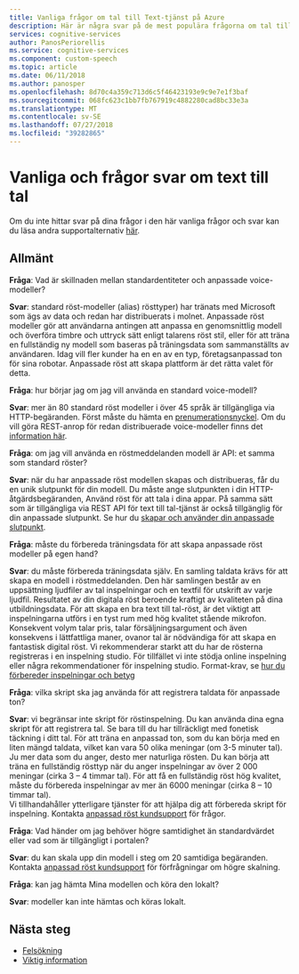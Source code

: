 ```yaml
---
title: Vanliga frågor om tal till Text-tjänst på Azure
description: Här är några svar på de mest populära frågorna om tal till Text.
services: cognitive-services
author: PanosPeriorellis
ms.service: cognitive-services
ms.component: custom-speech
ms.topic: article
ms.date: 06/11/2018
ms.author: panosper
ms.openlocfilehash: 8d70c4a359c713d6c5f46423193e9c9e7e1f3baf
ms.sourcegitcommit: 068fc623c1bb7fb767919c4882280cad8bc33e3a
ms.translationtype: MT
ms.contentlocale: sv-SE
ms.lasthandoff: 07/27/2018
ms.locfileid: "39282865"
---
```

# <a name="text-to-speech-frequently-asked-questions"></a>Vanliga och frågor svar om text till tal

Om du inte hittar svar på dina frågor i den här vanliga frågor och svar kan du läsa andra supportalternativ [här](support.md).

## <a name="general"></a>Allmänt

**Fråga**: Vad är skillnaden mellan standardentiteter och anpassade voice-modeller?

**Svar**: standard röst-modeller (alias) rösttyper) har tränats med Microsoft som ägs av data och redan har distribuerats i molnet. Anpassade röst modeller gör att användarna antingen att anpassa en genomsnittlig modell och överföra timbre och uttryck sätt enligt talarens röst stil, eller för att träna en fullständig ny modell som baseras på träningsdata som sammanställts av användaren. Idag vill fler kunder ha en en av en typ, företagsanpassad ton för sina robotar. Anpassade röst att skapa plattform är det rätta valet för detta.

**Fråga**: hur börjar jag om jag vill använda en standard voice-modell?

**Svar**: mer än 80 standard röst modeller i över 45 språk är tillgängliga via HTTP-begäranden. Först måste du hämta en [prenumerationsnyckel](https://docs.microsoft.com/en-us/azure/cognitive-services/speech-service/get-started). Om du vill göra REST-anrop för redan distribuerade voice-modeller finns det [information här](https://docs.microsoft.com/en-us/azure/cognitive-services/speech-service/rest-apis#text-to-speech).

**Fråga**: om jag vill använda en röstmeddelanden modell är API: et samma som standard röster?

**Svar**: när du har anpassade röst modellen skapas och distribueras, får du en unik slutpunkt för din modell. Du måste ange slutpunkten i din HTTP-åtgärdsbegäranden, Använd röst för att tala i dina appar. På samma sätt som är tillgängliga via REST API för text till tal-tjänst är också tillgänglig för din anpassade slutpunkt. Se hur du [skapar och använder din anpassade slutpunkt](https://docs.microsoft.com/en-us/azure/cognitive-services/speech-service/how-to-customize-voice-font#create-and-use-a-custom-endpoint).

**Fråga**: måste du förbereda träningsdata för att skapa anpassade röst modeller på egen hand?

**Svar**: du måste förbereda träningsdata själv. En samling taldata krävs för att skapa en modell i röstmeddelanden. Den här samlingen består av en uppsättning ljudfiler av tal inspelningar och en textfil för utskrift av varje ljudfil. Resultatet av din digitala röst beroende kraftigt av kvaliteten på dina utbildningsdata. För att skapa en bra text till tal-röst, är det viktigt att inspelningarna utförs i en tyst rum med hög kvalitet stående mikrofon. Konsekvent volym talar pris, talar försäljningsargument och även konsekvens i lättfattliga maner, ovanor tal är nödvändiga för att skapa en fantastisk digital röst. Vi rekommenderar starkt att du har de rösterna registreras i en inspelning studio.
För tillfället vi inte stödja online inspelning eller några rekommendationer för inspelning studio. Format-krav, se [hur du förbereder inspelningar och betyg](https://docs.microsoft.com/en-us/azure/cognitive-services/speech-service/how-to-customize-voice-font#prepare-recordings-and-transcripts)
 
**Fråga**: vilka skript ska jag använda för att registrera taldata för anpassade ton? 

**Svar**: vi begränsar inte skript för röstinspelning. Du kan använda dina egna skript för att registrera tal. Se bara till du har tillräckligt med fonetisk täckning i ditt tal. För att träna en anpassad ton, som du kan börja med en liten mängd taldata, vilket kan vara 50 olika meningar (om 3-5 minuter tal). Ju mer data som du anger, desto mer naturliga rösten. Du kan börja att träna en fullständig rösttyp när du anger inspelningar av över 2 000 meningar (cirka 3 – 4 timmar tal). För att få en fullständig röst hög kvalitet, måste du förbereda inspelningar av mer än 6000 meningar (cirka 8 – 10 timmar tal).  
Vi tillhandahåller ytterligare tjänster för att hjälpa dig att förbereda skript för inspelning. Kontakta [anpassad röst kundsupport](mailto:customvoice@microsoft.com?subject=Inquiries%20about%20scripts%20generation%20for%20Custom%20Voice%20creation) för frågor.

**Fråga**: Vad händer om jag behöver högre samtidighet än standardvärdet eller vad som är tillgängligt i portalen?

**Svar**: du kan skala upp din modell i steg om 20 samtidiga begäranden. Kontakta [anpassad röst kundsupport](mailto:customvoice@microsoft.com?subject=Inquiries%20about%20scripts%20generation%20for%20Custom%20Voice%20creation) för förfrågningar om högre skalning.

**Fråga**: kan jag hämta Mina modellen och köra den lokalt?

**Svar**: modeller kan inte hämtas och köras lokalt.

## <a name="next-steps"></a>Nästa steg

* [Felsökning](troubleshooting.md)
* [Viktig information](releasenotes.md)
